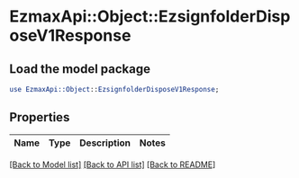 # EzmaxApi::Object::EzsignfolderDisposeV1Response

## Load the model package
```perl
use EzmaxApi::Object::EzsignfolderDisposeV1Response;
```

## Properties
Name | Type | Description | Notes
------------ | ------------- | ------------- | -------------

[[Back to Model list]](../README.md#documentation-for-models) [[Back to API list]](../README.md#documentation-for-api-endpoints) [[Back to README]](../README.md)


